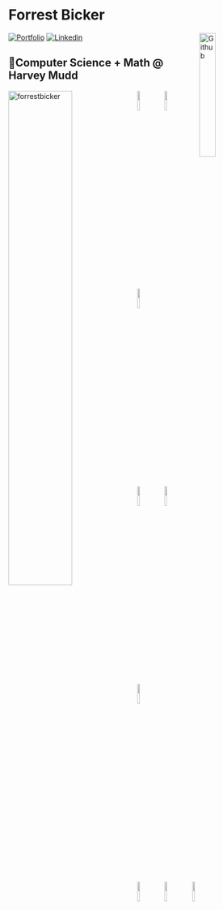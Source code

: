 # Forrest Bicker
<img width="25%" align="right" alt="Github" src="https://github.com/forrestbicker/forrestbicker/blob/main/src/logo.gif" />

[![Portfolio](https://img.shields.io/badge/Portfolio-000000?style=for-the-badge&logo=windows%20terminal&logoColor=white)](https://forrestbicker.com)
[![Linkedin](https://img.shields.io/badge/LinkedIn-0077B5?style=for-the-badge&logo=linkedin&logoColor=white)](https://www.linkedin.com/in/forrestbicker)


## 🎈Computer Science + Math @ Harvey Mudd
<img align="left" width="50%" src="https://github-readme-stats.vercel.app/api?username=forrestbicker&amp;show_icons=true&amp;locale=en&amp;hide=issues" alt="forrestbicker">


<p>
  <code><img width="10%" src="https://www.vectorlogo.zone/logos/python/python-ar21.svg"></code>
  <code><img width="10%" src="https://www.vectorlogo.zone/logos/java/java-ar21.svg"></code>
  <code><img width="10%" src="https://www.vectorlogo.zone/logos/typescriptlang/typescriptlang-ar21.svg"></code>
  <br>
  <code><img width="10%" src="https://www.vectorlogo.zone/logos/tcl/tcl-ar21.svg"></code>
  <code><img width="10%" src="https://www.vectorlogo.zone/logos/javascript/javascript-ar21.svg"></code>
  <code><img width="10%" src="https://www.vectorlogo.zone/logos/w3_html5/w3_html5-ar21.svg"></code>
  <br>
  <code><img width="10%" src="https://upload.vectorlogo.zone/logos/pydata_pandas/images/3379b038-0796-45fe-8467-3fba66c10b70.svg"></code>
  <code><img width="10%" src="https://www.vectorlogo.zone/logos/pytorch/pytorch-ar21.svg"></code>
  <code><img width="10%" src="https://www.vectorlogo.zone/logos/opencv/opencv-ar21.svg"></code>
</p>

